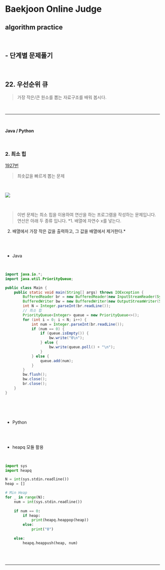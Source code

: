 # Baekjoon Online Judge

## algorithm practice
<br>

## - 단계별 문제풀기
<br>

## 22. 우선순위 큐

> 가장 작은/큰 원소를 뽑는 자료구조를 배워 봅시다.

<br>

---

<br>

**Java / Python**

<br>

### 2. 최소 힙
[1927번](https://www.acmicpc.net/problem/1927) 
> 최솟값을 빠르게 뽑는 문제

<br>

![](https://images.velog.io/images/jini_eun/post/d4191c70-367e-4859-a9ed-7d1e7f6bd790/image.png)

<br>

> 이번 문제는 최소 힙을 이용하여 연산을 하는 프로그램을 작성하는 문제입니다. 연산은 아래 두 종류 입니다.
*1. 배열에 자연수 x를 넣는다. 
2. 배열에서 가장 작은 값을 출력하고, 그 값을 배열에서 제거한다.* 

<br><br>

- Java

<br>

```java
import java.io.*;
import java.util.PriorityQueue;

public class Main {
	public static void main(String[] args) throws IOException {
		BufferedReader br = new BufferedReader(new InputStreamReader(System.in));
        BufferedWriter bw = new BufferedWriter(new OutputStreamWriter(System.out));
		int N = Integer.parseInt(br.readLine());
		// 최소 힙
		PriorityQueue<Integer> queue = new PriorityQueue<>();
		for (int i = 0; i < N; i++) {
			int num = Integer.parseInt(br.readLine());
			if (num == 0) {
				if (queue.isEmpty()) {
					bw.write("0\n");
				} else {
					bw.write(queue.poll() + "\n");
				}
			} else {
				queue.add(num);
			}
		}
		bw.flush();
		bw.close();
		br.close();
	}
}
```


<br><br><br>

- Python 

<br><br>

- heapq 모듈 활용

<br>

```python
import sys
import heapq

N = int(sys.stdin.readline())
heap = []

# Min Heap
for _ in range(N):
    num = int(sys.stdin.readline())
    
    if num == 0:
        if heap:
            print(heapq.heappop(heap))
        else:
            print("0")
        
    else:
        heapq.heappush(heap, num)
```

<br><br>

---

<br>

